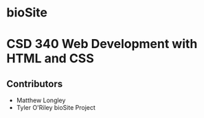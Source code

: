 # bioSite
# CSD 340 Web Development with HTML and CSS
## Contributors
* Matthew Longley
* Tyler O'Riley
bioSite Project